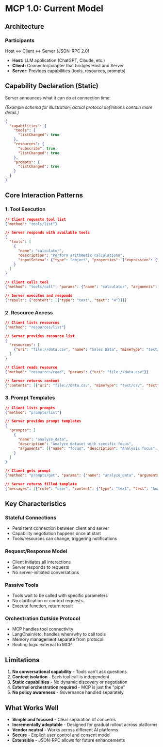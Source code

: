 # MCP 1.0: Current Model

## Architecture

### Participants

Host ↔ Client ↔ Server (JSON-RPC 2.0)

- **Host:** LLM application (ChatGPT, Claude, etc.)
- **Client:** Connector/adapter that bridges Host and Server
- **Server:** Provides capabilities (tools, resources, prompts)

## Capability Declaration (Static)

Server announces what it can do at connection time:

*(Example schema for illustration; actual protocol definitions contain more detail.)*

```json
{
  "capabilities": {
    "tools": {
      "listChanged": true
    },
    "resources": {
      "subscribe": true,
      "listChanged": true
    },
    "prompts": {
      "listChanged": true
    }
  }
}
```

## Core Interaction Patterns

### 1. Tool Execution

```json
// Client requests tool list
{"method": "tools/list"}

// Server responds with available tools
{
  "tools": [
    {
      "name": "calculator", 
      "description": "Perform arithmetic calculations",
      "inputSchema": {"type": "object", "properties": {"expression": {"type": "string"}}}
    }
  ]
}

// Client calls tool
{"method": "tools/call", "params": {"name": "calculator", "arguments": {"expression": "2+2"}}}

// Server executes and responds
{"result": {"content": [{"type": "text", "text": "4"}]}}
```

### 2. Resource Access

```json
// Client lists resources
{"method": "resources/list"}

// Server provides resource list
{
  "resources": [
    {"uri": "file://data.csv", "name": "Sales Data", "mimeType": "text/csv"}
  ]
}

// Client reads resource
{"method": "resources/read", "params": {"uri": "file://data.csv"}}

// Server returns content
{"contents": [{"uri": "file://data.csv", "mimeType": "text/csv", "text": "name,sales\nAlice,100\n..."}]}
```

### 3. Prompt Templates

```json
// Client lists prompts
{"method": "prompts/list"}

// Server provides prompt templates
{
  "prompts": [
    {
      "name": "analyze_data",
      "description": "Analyze dataset with specific focus",
      "arguments": [{"name": "focus", "description": "Analysis focus", "required": true}]
    }
  ]
}

// Client gets prompt
{"method": "prompts/get", "params": {"name": "analyze_data", "arguments": {"focus": "trends"}}}

// Server returns filled template
{"messages": [{"role": "user", "content": {"type": "text", "text": "Analyze this dataset focusing on trends..."}}]}
```

## Key Characteristics

### Stateful Connections

- Persistent connection between client and server
- Capability negotiation happens once at start
- Tools/resources can change, triggering notifications

### Request/Response Model

- Client initiates all interactions
- Server responds to requests
- No server-initiated conversations

### Passive Tools

- Tools wait to be called with specific parameters
- No clarification or context requests
- Execute function, return result

### Orchestration Outside Protocol

- MCP handles tool connectivity
- LangChain/etc. handles when/why to call tools
- Memory management separate from protocol
- Routing logic external to MCP

## Limitations

1. **No conversational capability** - Tools can't ask questions
2. **Context isolation** - Each tool call is independent
3. **Static capabilities** - No dynamic discovery or negotiation
4. **External orchestration required** - MCP is just the "pipe"
5. **No policy awareness** - Governance handled separately

## What Works Well

- **Simple and focused** - Clear separation of concerns
- **Incrementally adoptable** - Designed for gradual rollout across platforms  
- **Vendor neutral** - Works across different AI platforms
- **Secure** - Explicit user control and consent model
- **Extensible** - JSON-RPC allows for future enhancements
